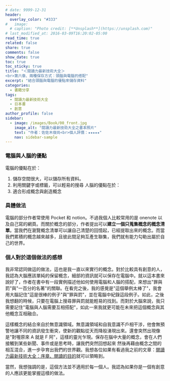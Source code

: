 ```yaml
---
# date: 9999-12-31
header:
  overlay_color: "#333"
#   image: 
  # caption: "Photo credit: [**Unsplash**](https://unsplash.com)"
# last_modified_at: 2016-03-09T16:20:02-05:00
read_time: true
related: false
share: true
comments: false
show_date: true
toc: true
toc_sticky: true
title: "＜閱讀力最新技術大全＞
<br>第六章、兩種保存方式：頭腦與電腦的搭配"
excerpt: "結合頭腦與電腦的優點來儲存資料"
categories:
  - 書籍分享
tags:
  - 閱讀力最新技術大全
  - 日本書
  - 創意
author_profile: false
sidebar:
  - image: /images/Book/00_front.jpg
    image_alt: "閱讀力最新技術大全之書本照片"
    text: "作者：佐佐木俊尚<br>個人評價：★★★★★"
    nav: sidebar-sample
---
```

### 電腦與人腦的優點
電腦的優點在於：
1. 儲存空間很大，可以儲存所有資料。
2. 利用關鍵字或標籤，可以輕易的搜尋
人腦的優點在於：
1. 適合形成概念與創造概念

### 具體做法
電腦的部分作者常使用 Pocket 和 notion。不過我個人比較常用的是 onenote 以及自己寫的網頁。而關於概念的部分，作者提出可以**建立一個只蒐集概念的概念清單**。當我們在瀏覽概念清單可以讓自己清楚的回憶起，已經提取出來的概念。而當我們累積的概念越來越多，且彼此間足夠互產生聯集，我們就有能力勾勒出屬於自己的世界。

### 個人對於這個做法的感想
我非常認同做這的做法，這也是我一直以來實行的概念。對於比較具有創意的人，我認為大腦應該單純的保留概念，細部的資訊就可以保存在電腦中。就以這本書來說好了，作者在書中有一段實例描述他如何使用電腦和人腦的搭配，來想出"罪與罰"與"一百分的名著"的關聯。在看完之後，我的感覺是"這個舉例太棒了"，我會用大腦記住"這是很棒的例子"與"罪與罰"，並在電腦中紀錄這段例子。如此，之後我想翻的時候，只要在電腦上搜尋罪與罰就能輕易的找到。而對於大腦來說，我只需要記住"電腦與人腦需要互相搭配"，如此一來我就更可能在未來把這個概念與其他概念互相融合。

這樣概念的結合來自於無意識領域。無意識領域和自我意識不戶相干涉，他會無預警地讓不同的資訊發生衝突，使新的觀點從天而降般湧現出來。還會突然出現像是"對喔原來 A 就是 F 阿"，這樣的靈光乍現。保存在腦中大量的概念，會在人們接觸到某些新聞、事件或是思考時，讓我們突然回想起來
然後再藉由概念之間的相互混合，進一步孕育出我們的世界觀。我想各位如果有看過我之前的文章：[閱讀力最新技術大全：序章、閱讀的目的](/書籍分享/reading-skill_01)就可以領略到。

當然，我想強調的是，這個方法並不適用於每一個人。我認為如果你是一個有創意的人應該更能掌握這樣的做法。

